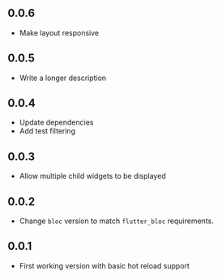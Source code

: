 
## 0.0.6

* Make layout responsive

## 0.0.5

* Write a longer description

## 0.0.4

* Update dependencies
* Add test filtering

## 0.0.3

* Allow multiple child widgets to be displayed

## 0.0.2

* Change `bloc` version to match `flutter_bloc` requirements.

## 0.0.1

* First working version with basic hot reload support
